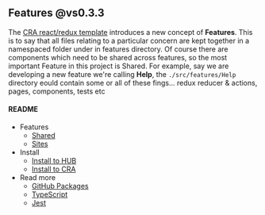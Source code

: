 ## Features @vs0.3.3

The [CRA react/redux template](https://redux-toolkit.js.org/introduction/getting-started) introduces a new concept of **Features**. This is to say that all files relating to a particular concern are kept together in a namespaced folder under in features directory. Of course there are components which need to be shared across features, so the most important Feature in this project is Shared. For example, say we are developing a new feature we're calling **Help**, the `./src/features/Help` directory eould contain some or all of these fings... redux reducer & actions, pages, components, tests etc

#### README 


- Features
  - [Shared](./docs/feature-shared.md)
  - [Sites](./docs/feature-sites.md)
- Install
  - [Install to HUB](./docs/install-hub.md)
  - [Install to CRA](./docs/install-cra.md)
- Read more
  - [GitHub Packages](./docs/github-packages.md)
  - [TypeScript](./docs/typescript.md)
  - [Jest](./docs/jest.md)